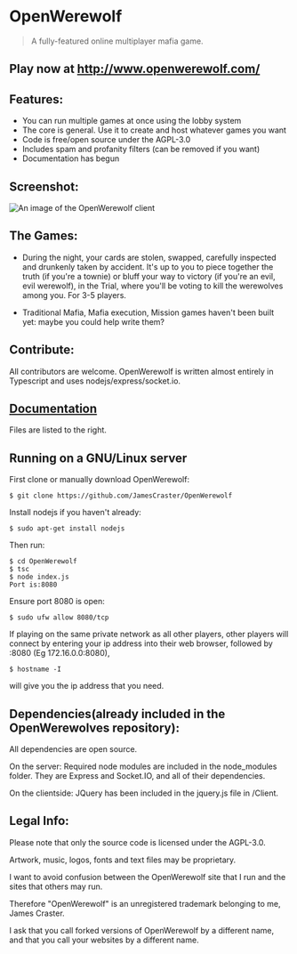 # OpenWerewolf

> A fully-featured online multiplayer mafia game.

## Play now at http://www.openwerewolf.com/

## Features:
* You can run multiple games at once using the lobby system
* The core is general. Use it to create and host whatever games you want
* Code is free/open source under the AGPL-3.0
* Includes spam and profanity filters (can be removed if you want)
* Documentation has begun

## Screenshot:
![An image of the OpenWerewolf client](https://github.com/JamesCraster/OpenWerewolf/blob/master/croppedScreenshot.png)

## The Games:
* During the night, your cards are stolen, swapped, carefully inspected and drunkenly taken by accident.
It's up to you to piece together the truth (if you're a townie) or bluff your way to victory (if you're an evil, evil werewolf),
in the Trial, where you'll be voting to kill the werewolves among you. For 3-5 players.

* Traditional Mafia, Mafia execution, Mission games haven't been built yet: maybe you could help write them?
## Contribute:
All contributors are welcome. OpenWerewolf is written almost entirely in Typescript and uses nodejs/express/socket.io.

## [Documentation](https://jamescraster.github.io/OpenWerewolf/index.html)

Files are listed to the right.

## Running on a GNU/Linux server

First clone or manually download OpenWerewolf:

```
$ git clone https://github.com/JamesCraster/OpenWerewolf
```

Install nodejs if you haven't already:

```
$ sudo apt-get install nodejs
```

Then run:

```
$ cd OpenWerewolf
$ tsc
$ node index.js
Port is:8080
```

Ensure port 8080 is open:

```
$ sudo ufw allow 8080/tcp
```

If playing on the same private network as all other players,
other players will connect by entering your ip address into their web browser, followed by :8080
(Eg 172.16.0.0:8080),

```
$ hostname -I
```

will give you the ip address that you need.

## Dependencies(already included in the OpenWerewolves repository):

All dependencies are open source.

On the server:
Required node modules are included in the node_modules folder.
They are Express and Socket.IO, and all of their dependencies.

On the clientside:
JQuery has been included in the jquery.js file in /Client.

## Legal Info:
Please note that only the source code is licensed under the AGPL-3.0. 

Artwork, music, logos, fonts and text files may be proprietary.

I want to avoid confusion between the OpenWerewolf site that I run and the sites that others may run.

Therefore "OpenWerewolf" is an unregistered trademark belonging to me, James Craster.

I ask that you call forked versions of OpenWerewolf by a different name, and that you call your websites by a different name.




